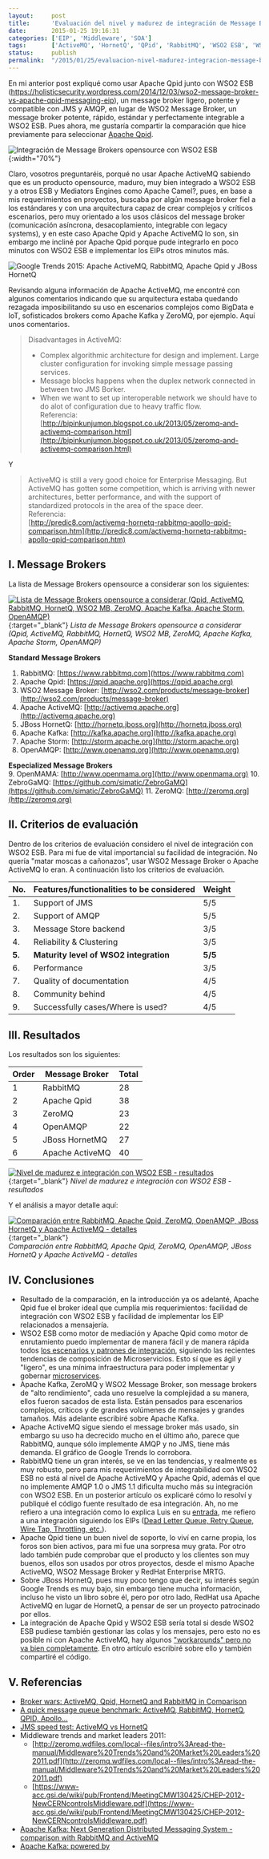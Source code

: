 ```yaml
---
layout:     post
title:      'Evaluación del nivel y madurez de integración de Message Brokers opensource con WSO2 ESB'
date:       2015-01-25 19:16:31
categories: ['EIP', 'Middleware', 'SOA']
tags:       ['ActiveMQ', 'HornetQ', 'QPid', 'RabbitMQ', 'WSO2 ESB', 'WSO2 Message Broker']
status:     publish 
permalink:  "/2015/01/25/evaluacion-nivel-madurez-integracion-message-brokers-opensource-wso2-esb/"
---
```

En mi anterior post expliqué como usar Apache Qpid junto con WSO2 ESB (https://holisticsecurity.wordpress.com/2014/12/03/wso2-message-broker-vs-apache-qpid-messaging-eip), un message broker ligero, potente y compatible con JMS y AMQP, en lugar de WSO2 Message Broker, un message broker potente, rápido, estándar y perfectamente integrable a WSO2 ESB. Pues ahora, me gustaría compartir la comparación que hice previamente para seleccionar [Apache Qpid](http://qpid.apache.org "Apache Qpid").

![Integración de Message Brokers opensource con WSO2 ESB](/assets/msgbroker-00-foss-brokers-wso2-esb-activemq-qpid-rabbitmq-hornetq.png){:width="70%"}  

<!-- more -->

Claro, vosotros preguntaréis, porqué no usar Apache ActiveMQ sabiendo que es un producto opensource, maduro, muy bien integrado a WSO2 ESB y a otros ESB y Mediators Engines como Apache Camel?, pues, en base a mis requerimientos en proyectos, buscaba por algún message broker fiel a los estándares y con una arquitectura capaz de crear complejos y críticos escenarios, pero muy orientado a los usos clásicos del message broker (comunicación asíncrona, desacoplamiento, integrable con legacy systems), y en este caso Apache Qpid y Apache ActiveMQ lo son, sin embargo me incliné por Apache Qpid porque pude integrarlo en poco minutos con WSO2 ESB e implementar los EIPs otros minutos más.

![Google Trends 2015: Apache ActiveMQ, RabbitMQ, Apache Qpid y JBoss HornetQ](/assets/msgbroker-02-foss-brokers-wso2-esb-2015-google-trends.png)  

Revisando alguna información de Apache ActiveMQ, me encontré con algunos comentarios indicando que su arquitectura estaba quedando rezagada imposibilitando su uso en escenarios complejos como BigData e IoT, sofisticados brokers como Apache Kafka y ZeroMQ, por ejemplo. Aquí unos comentarios.
>  Disadvantages in ActiveMQ:  
>  * Complex algorithmic architecture for design and implement. Large cluster configuration for invoking simple message passing services.  
>  * Message blocks happens when the duplex network connected in between two JMS Borker.  
>  * When we want to set up interoperable network we should have to do alot of configuration due to heavy traffic flow.  
>  Referencia:  
>  [http://bipinkunjumon.blogspot.co.uk/2013/05/zeromq-and-activemq-comparison.html](http://bipinkunjumon.blogspot.co.uk/2013/05/zeromq-and-activemq-comparison.html) 

Y
>  ActiveMQ is still a very good choice for Enterprise Messaging. But ActiveMQ has gotten some competition, which is arriving with newer architectures, better performance, and with the support of standardized protocols in the area of the space deer.  
>  Referencia:  
>  [http://predic8.com/activemq-hornetq-rabbitmq-apollo-qpid-comparison.htm](http://predic8.com/activemq-hornetq-rabbitmq-apollo-qpid-comparison.htm)

## I. Message Brokers

La lista de Message Brokers opensource a considerar son los siguientes:  

[![Lista de Message Brokers opensource a considerar (Qpid, ActiveMQ, RabbitMQ, HornetQ, WSO2 MB, ZeroMQ, Apache Kafka, Apache Storm, OpenAMQP)](/assets/msgbroker-01-foss-brokers-wso2-esb-activemq-qpid-rabbitmq-hornetq-zeromq-kafka-storm.png)](/assets/msgbroker-01-foss-brokers-wso2-esb-activemq-qpid-rabbitmq-hornetq-zeromq-kafka-storm.png){:target="_blank"}
 _Lista de Message Brokers opensource a considerar (Qpid, ActiveMQ, RabbitMQ, HornetQ, WSO2 MB, ZeroMQ, Apache Kafka, Apache Storm, OpenAMQP)_

 **Standard Message Brokers**  
1. RabbitMQ: [https://www.rabbitmq.com](https://www.rabbitmq.com)  
2. Apache Qpid: [https://qpid.apache.org](https://qpid.apache.org)
3. WSO2 Message Broker: [http://wso2.com/products/message-broker](http://wso2.com/products/message-broker)
4. Apache ActiveMQ: [http://activemq.apache.org](http://activemq.apache.org)
5. JBoss HornetQ: [http://hornetq.jboss.org](http://hornetq.jboss.org)
6. Apache Kafka: [http://kafka.apache.org](http://kafka.apache.org)
7. Apache Storm: [http://storm.apache.org](http://storm.apache.org)
8. OpenAMQP: [http://www.openamq.org](http://www.openamq.org)

**Especialized Message Brokers**  
9. OpenMAMA: [http://www.openmama.org](http://www.openmama.org)
10. ZebroGaMQ: [https://github.com/simatic/ZebroGaMQ](https://github.com/simatic/ZebroGaMQ)
11. ZeroMQ: [http://zeromq.org](http://zeromq.org)

## II. Criterios de evaluación

Dentro de los criterios de evaluación considero el nivel de integración con WSO2 ESB. Para mi fue de vital importancial su facilidad de integración. No quería "matar moscas a cañonazos", usar WSO2 Message Broker o Apache ActiveMQ lo eran.
A continuación listo los criterios de evaluación.

No.   | Features/functionalities to be considered | Weight  
------|---|---  
1.    | Support of JMS | 5/5  
2.    | Support of AMQP | 5/5  
3.    | Message Store backend | 3/5  
4.    | Reliability & Clustering | 3/5  
**5.**| **Maturity level of WSO2 integration** | **5/5**  
6.    | Performance | 3/5  
7.    | Quality of documentation | 4/5  
8.    | Community behind | 4/5  
9.    | Successfully cases/Where is used? | 4/5  

## III. Resultados

Los resultados son los siguientes:

Order | Message Broker | Total  
------|---|---  
1     | RabbitMQ | 28  
2     | Apache Qpid | 38  
3     | ZeroMQ | 23  
4     | OpenAMQP | 22  
5     | JBoss HornetMQ | 27  
6     | Apache ActiveMQ | 40  

[![Nivel de madurez e integración con WSO2 ESB - resultados](/assets/msgbroker-04-foss-brokers-wso2-esb-maturity-level-result.png)](/assets/msgbroker-04-foss-brokers-wso2-esb-maturity-level-result.png){:target="_blank"}
_Nivel de madurez e integración con WSO2 ESB - resultados_

Y el análisis a mayor detalle aquí:  

[![Comparación entre RabbitMQ, Apache Qpid, ZeroMQ, OpenAMQP, JBoss HornetQ y Apache ActiveMQ - detalles](/assets/msgbroker-03-foss-brokers-wso2-esb-maturity-level-list.png)](/assets/msgbroker-03-foss-brokers-wso2-esb-maturity-level-list.png){:target="_blank"}   
_Comparación entre RabbitMQ, Apache Qpid, ZeroMQ, OpenAMQP, JBoss HornetQ y Apache ActiveMQ - detalles_

## IV. Conclusiones
* Resultado de la comparación, en la introducción ya os adelanté, Apache Qpid fue el broker ideal que cumplía mis requerimientos: facilidad de integración con WSO2 ESB y facilidad de implementar los EIP relacionados a mensajería.
* WSO2 ESB como motor de mediación y Apache Qpid como motor de enrutamiento puedo implementar de manera fácil y de manera rápida todos [los escenarios y patrones de integración](https://docs.wso2.com/display/IntegrationPatterns/Enterprise+Integration+Patterns+with+WSO2+ESB "Enterprise Integration Patterns with WSO2 ESB"), siguiendo las recientes tendencias de composición de Microservicios. Esto sí que es ágil y "ligero", es una mínima infraestructura para poder implementar y gobernar [microservices](http://www.slideshare.net/wso2.org/microservices-20140915v11 "Merging microservices architecture with SOA Practices").
* Apache Kafka, ZeroMQ y WSO2 Message Broker, son message brokers de "alto rendimiento", cada uno resuelve la complejidad a su manera, ellos fueron sacados de esta lista. Están pensados para escenarios complejos, críticos y de grandes volúmenes de mensajes y grandes tamaños. Más adelante escribiré sobre Apache Kafka.
* Apache ActiveMQ sigue siendo el message broker más usado, sin embargo su uso ha decrecido mucho en el último año, parece que RabbitMQ, aunque sólo implemente AMQP y no JMS, tiene más demanda. El gráfico de Google Trends lo corrobora.
* RabbitMQ tiene un gran interés, se ve en las tendencias, y realmente es muy robusto, pero para mis requerimientos de integrabilidad con WSO2 ESB no está al nivel de Apache ActiveMQ y Apache Qpid, además el que no implemente AMQP 1.0 o JMS 1.1 dificulta mucho más su integración con WSO2 ESB. En un posterior artículo os explicaré cómo lo resolví y publiqué el código fuente resultado de esa integración. Ah, no me refiero a una integración como lo explica Luis en su [entrada](https://luispenarrubia.wordpress.com/2014/12/10/integrate-wso2-esb-and-rabbitmq-using-amqp-transport), me refiero a una integración siguiendo los EIPs ([Dead Letter Queue, Retry Queue, Wire Tap, Throttling, etc.](https://docs.wso2.com/display/IntegrationPatterns/Messaging+Channels "Messaging EIP")).
* Apache Qpid tiene un buen nivel de soporte, lo viví en carne propia, los foros son bien activos, para mi fue una sorpresa muy grata. Por otro lado también pude comprobar que el producto y los clientes son muy buenos, ellos son usados por otros proyectos, desde el mismo Apache ActiveMQ, WSO2 Message Broker y RedHat Enterprise MRTG.
* Sobre JBoss HornetQ, pues muy poco tengo que decir, su interés según Google Trends es muy bajo, sin embargo tiene mucha información, incluso he visto un libro sobre él, pero por otro lado, RedHat usa Apache ActiveMQ en lugar de HornetQ, a pensar de ser un proyecto patrocinado por ellos.
* La integración de Apache Qpid y WSO2 ESB sería total si desde WSO2 ESB pudiese también gestionar las colas y los mensajes, pero esto no es posible ni con Apache ActiveMQ, hay algunos ["workarounds" pero no va bien completamente](http://stackoverflow.com/questions/21761265/cant-browse-messages-in-an-activemq-based-message-store-with-wso2-esb-console). En otro artículo escribiré sobre ello y también compartiré el código.

## V. Referencias
* [Broker wars: ActiveMQ, Qpid, HornetQ and RabbitMQ in Comparison](http://predic8.com/activemq-hornetq-rabbitmq-apollo-qpid-comparison.htm)
* [A quick message queue benchmark: ActiveMQ, RabbitMQ, HornetQ, QPID, Apollo…](http://blog.x-aeon.com/2013/04/10/a-quick-message-queue-benchmark-activemq-rabbitmq-hornetq-qpid-apollo)
* [JMS speed test: ActiveMQ vs HornetQ](http://integr8consulting.blogspot.co.uk/2011/02/jms-speed-test-activemq-vs-hornetq.html)
* Middleware trends and market leaders 2011: 
  - [http://zeromq.wdfiles.com/local--files/intro%3Aread-the-manual/Middleware%20Trends%20and%20Market%20Leaders%202011.pdf](http://zeromq.wdfiles.com/local--files/intro%3Aread-the-manual/Middleware%20Trends%20and%20Market%20Leaders%202011.pdf)
  - [https://www-acc.gsi.de/wiki/pub/Frontend/MeetingCMW130425/CHEP-2012-NewCERNcontrolsMiddleware.pdf](https://www-acc.gsi.de/wiki/pub/Frontend/MeetingCMW130425/CHEP-2012-NewCERNcontrolsMiddleware.pdf)
* [Apache Kafka: Next Generation Distributed Messaging System - comparison with RabbitMQ and ActiveMQ](http://www.infoq.com/articles/apache-kafka)
* [Apache Kafka: powered by ](https://cwiki.apache.org/confluence/display/KAFKA/Powered+By)
